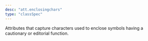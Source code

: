 ```yaml
---
desc: "att.enclosingchars"
type: "classSpec"
---
```


Attributes that capture characters used to enclose symbols having a cautionary or
editorial function.